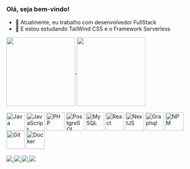 ### Olá, seja bem-vindo!

- 🔭 Atualmente, eu trabalho com desenvolvedor FullStack
- 🌱 E estou estudando TailWind CSS e o Framework Serverless

<div>
  <a href="https://github.com/leandroanjos">
    <img height="180em" align="center"src="https://github-readme-stats.vercel.app/api?username=leandroanjos&show_icons=true&includes_all_commits=true&count_private=true&layout=compact&theme=radical" />
    <img height="180em" align="center"  src="https://github-readme-stats.vercel.app/api/top-langs/?username=leandroanjos&layout=compact&langs_count=10&theme=radical"/>
  </a>
</div>

<br />

<div style="display:inline_block">
  <img align="center" alt="Java" height="48" width="48" src="https://cdn.jsdelivr.net/gh/devicons/devicon/icons/java/java-original.svg" />
  <img align="center" alt="JavaScript" height="48" width="48" src="https://cdn.jsdelivr.net/gh/devicons/devicon/icons/javascript/javascript-original.svg" />
  <img align="center" alt="PHP" height="48" width="48" src="https://cdn.jsdelivr.net/gh/devicons/devicon/icons/php/php-original.svg" />
  
  <img align="center" alt="PostgreSQL" height="48" width="48" src="https://cdn.jsdelivr.net/gh/devicons/devicon/icons/postgresql/postgresql-original.svg" />
  <img align="center" alt="MySQL" height="48" width="48" src="https://cdn.jsdelivr.net/gh/devicons/devicon/icons/mysql/mysql-original.svg" />
  
  <img align="center" alt="React" height="48" width="48" src="https://cdn.jsdelivr.net/gh/devicons/devicon/icons/react/react-original.svg" />
  <img align="center" alt="NextJS" height="48" width="48" src="https://cdn.jsdelivr.net/gh/devicons/devicon/icons/nextjs/nextjs-original.svg" />
  <img align="center" alt="Graphql" height="48" width="48" src="https://cdn.jsdelivr.net/gh/devicons/devicon/icons/graphql/graphql-plain.svg" />
  
  <img align="center" alt="NPM" height="48" width="48" src="https://cdn.jsdelivr.net/gh/devicons/devicon/icons/npm/npm-original-wordmark.svg" />
  <img align="center" alt="Git" height="48" width="48" src="https://cdn.jsdelivr.net/gh/devicons/devicon/icons/git/git-original.svg" />
  <img align="center" alt="Docker" height="48" width="48" src="https://cdn.jsdelivr.net/gh/devicons/devicon/icons/docker/docker-original.svg" />
</div>

<br />

<div>
  <a href="mailto:leandro.anjos2@gmail.com.br">
    <img src="https://img.shields.io/badge/Gmail-D14836?style=for-the-badge&logo=gmail&logoColor=white" />
  </a>
  <a href="https://www.linkedin.com/in/leandroanjos2/" target="_blank">
    <img src="https://img.shields.io/badge/LinkedIn-0077B5?style=for-the-badge&logo=linkedin&logoColor=white" />
  </a>
  <a href="https://twitter.com/leandroanjos2" target="_blank">
    <img src="https://img.shields.io/badge/Twitter-1DA1F2?style=for-the-badge&logo=twitter&logoColor=white" />
  </a>
  <a href="https://www.instagram.com/leandro.anjos2/" target="_blank">
    <img src="https://img.shields.io/badge/Instagram-E4405F?style=for-the-badge&logo=instagram&logoColor=white" />
  </a>
</div>






